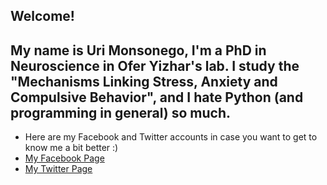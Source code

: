 
## Welcome!
My name is Uri Monsonego, I'm a PhD in Neuroscience in Ofer Yizhar's lab. I study the "Mechanisms Linking Stress, Anxiety and Compulsive Behavior", and I hate Python (and programming in general) so much. 
  ---
* Here are my Facebook and Twitter accounts in case you want to get to know me a bit better :) 
* [My Facebook Page](https://www.facebook.com/uri.monsonego)
* [My Twitter Page](https://x.com/UriMons)

